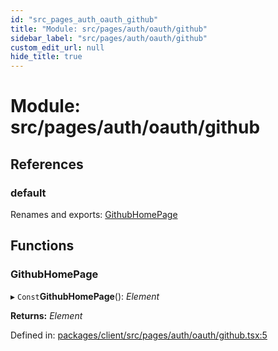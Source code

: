 ```yaml
---
id: "src_pages_auth_oauth_github"
title: "Module: src/pages/auth/oauth/github"
sidebar_label: "src/pages/auth/oauth/github"
custom_edit_url: null
hide_title: true
---
```


# Module: src/pages/auth/oauth/github

## References

### default

Renames and exports: [GithubHomePage](src_pages_auth_oauth_github.md#githubhomepage)

## Functions

### GithubHomePage

▸ `Const`**GithubHomePage**(): *Element*

**Returns:** *Element*

Defined in: [packages/client/src/pages/auth/oauth/github.tsx:5](https://github.com/xr3ngine/xr3ngine/blob/673ad6a5f/packages/client/src/pages/auth/oauth/github.tsx#L5)

